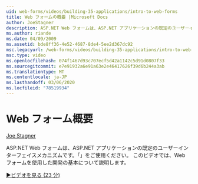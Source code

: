 ```yaml
---
uid: web-forms/videos/building-35-applications/intro-to-web-forms
title: Web フォームの概要 |Microsoft Docs
author: JoeStagner
description: ASP.NET Web フォームは、ASP.NET アプリケーションの既定のユーザーインターフェイスメカニズムです。「」をご使用ください。 このビデオでは、Web フォームを使用した開発の基本について説明します。
ms.author: riande
ms.date: 04/09/2009
ms.assetid: bde8ff36-4e52-4687-8de4-5ee2d367dc92
msc.legacyurl: /web-forms/videos/building-35-applications/intro-to-web-forms
msc.type: video
ms.openlocfilehash: 074f1467d93c707ecf5d42a1142c5d91d0807f33
ms.sourcegitcommit: e7e91932a6e91a63e2e46417626f39d6b244a3ab
ms.translationtype: MT
ms.contentlocale: ja-JP
ms.lasthandoff: 03/06/2020
ms.locfileid: "78519934"
---
```

# <a name="intro-to-web-forms"></a>Web フォーム概要

[Joe Stagner](https://github.com/JoeStagner)

ASP.NET Web フォームは、ASP.NET アプリケーションの既定のユーザーインターフェイスメカニズムです。「」をご使用ください。 このビデオでは、Web フォームを使用した開発の基本について説明します。

[&#9654;ビデオを見る (23 分)](https://channel9.msdn.com/Blogs/ASP-NET-Site-Videos/intro-to-web-forms)
